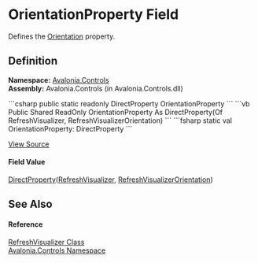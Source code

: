 # OrientationProperty Field


Defines the <a href="P_Avalonia_Controls_RefreshVisualizer_Orientation">Orientation</a> property.



## Definition
**Namespace:** <a href="N_Avalonia_Controls">Avalonia.Controls</a>  
**Assembly:** Avalonia.Controls (in Avalonia.Controls.dll)

<Tabs groupId="api-code-preview">
<TabItem value="csharp" label="C#">
```csharp
public static readonly DirectProperty<RefreshVisualizer, RefreshVisualizerOrientation> OrientationProperty
```
</TabItem>
<TabItem value="vb" label="VB">
```vb
Public Shared ReadOnly OrientationProperty As DirectProperty(Of RefreshVisualizer, RefreshVisualizerOrientation)
```
</TabItem>
<TabItem value="fsharp" label="F#">
```fsharp
static val OrientationProperty: DirectProperty<RefreshVisualizer, RefreshVisualizerOrientation>
```
</TabItem>
</Tabs>



<a href="https://github.com/AvaloniaUI/Avalonia/tree/master/src/Avalonia.Controls/PullToRefresh/RefreshVisualizer.cs" title="View the source code">View Source</a>



#### Field Value
<a href="T_Avalonia_DirectProperty_2">DirectProperty</a>(<a href="T_Avalonia_Controls_RefreshVisualizer">RefreshVisualizer</a>, <a href="T_Avalonia_Controls_RefreshVisualizerOrientation">RefreshVisualizerOrientation</a>)

## See Also


#### Reference
<a href="T_Avalonia_Controls_RefreshVisualizer">RefreshVisualizer Class</a>  
<a href="N_Avalonia_Controls">Avalonia.Controls Namespace</a>  

